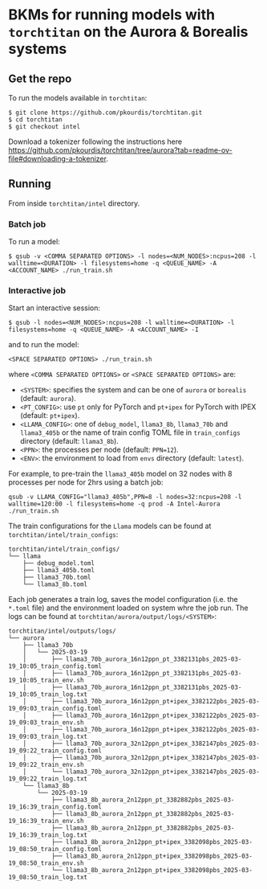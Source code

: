 # BKMs for running models with `torchtitan` on the Aurora & Borealis systems

## Get the repo
To run the models available in `torchtitan`:
```
$ git clone https://github.com/pkourdis/torchtitan.git
$ cd torchtitan
$ git checkout intel
```
Download a tokenizer following the instructions here https://github.com/pkourdis/torchtitan/tree/aurora?tab=readme-ov-file#downloading-a-tokenizer.

## Running
From inside `torchtitan/intel` directory.
### Batch job
To run a model:
```
$ qsub -v <COMMA SEPARATED OPTIONS> -l nodes=<NUM_NODES>:ncpus=208 -l walltime=<DURATION> -l filesystems=home -q <QUEUE_NAME> -A <ACCOUNT_NAME> ./run_train.sh
```
### Interactive job
Start an interactive session:
```
$ qsub -l nodes=<NUM_NODES>:ncpus=208 -l walltime=<DURATION> -l filesystems=home -q <QUEUE_NAME> -A <ACCOUNT_NAME> -I
```
and to run the model:
```
<SPACE SEPARATED OPTIONS> ./run_train.sh
```
where `<COMMA SEPARATED OPTIONS>` or `<SPACE SEPARATED OPTIONS>` are:
* `<SYSTEM>`: specifies the system and can be one of `aurora` or `borealis` (default: `aurora`).
* `<PT_CONFIG>`: use `pt` only for PyTorch and `pt+ipex` for PyTorch with IPEX (default: `pt+ipex`).
* `<LLAMA_CONFIG>`: one of `debug_model`, `llama3_8b`, `llama3_70b` and `llama3_405b` or the name of train config TOML file in `train_configs` directory (default: `llama3_8b`).
* `<PPN>`: the processes per node (default: `PPN=12`).
* `<ENV>`: the environment to load from `envs` directory (default: `latest`).

For example, to pre-train the `llama3_405b` model on 32 nodes with 8 processes per node for 2hrs using a batch job:
```
qsub -v LLAMA_CONFIG="llama3_405b",PPN=8 -l nodes=32:ncpus=208 -l walltime=120:00 -l filesystems=home -q prod -A Intel-Aurora ./run_train.sh
```
The train configurations for the `Llama` models can be found at `torchtitan/intel/train_configs`:
```
torchtitan/intel/train_configs/
└── llama
    ├── debug_model.toml
    ├── llama3_405b.toml
    ├── llama3_70b.toml
    └── llama3_8b.toml
```
Each job generates a train log, saves the model configuration (i.e. the `*.toml` file) and the environment loaded on system whre the job run. The logs can be found at `torchtitan/aurora/output/logs/<SYSTEM>`:
```
torchtitan/intel/outputs/logs/
└── aurora
    ├── llama3_70b
    │   └── 2025-03-19
    │       ├── llama3_70b_aurora_16n12ppn_pt_3382131pbs_2025-03-19_10:05_train_config.toml
    │       ├── llama3_70b_aurora_16n12ppn_pt_3382131pbs_2025-03-19_10:05_train_env.sh
    │       ├── llama3_70b_aurora_16n12ppn_pt_3382131pbs_2025-03-19_10:05_train_log.txt
    │       ├── llama3_70b_aurora_16n12ppn_pt+ipex_3382122pbs_2025-03-19_09:03_train_config.toml
    │       ├── llama3_70b_aurora_16n12ppn_pt+ipex_3382122pbs_2025-03-19_09:03_train_env.sh
    │       ├── llama3_70b_aurora_16n12ppn_pt+ipex_3382122pbs_2025-03-19_09:03_train_log.txt
    │       ├── llama3_70b_aurora_32n12ppn_pt+ipex_3382147pbs_2025-03-19_09:22_train_config.toml
    │       ├── llama3_70b_aurora_32n12ppn_pt+ipex_3382147pbs_2025-03-19_09:22_train_env.sh
    │       └── llama3_70b_aurora_32n12ppn_pt+ipex_3382147pbs_2025-03-19_09:22_train_log.txt
    └── llama3_8b
        └── 2025-03-19
            ├── llama3_8b_aurora_2n12ppn_pt_3382882pbs_2025-03-19_16:39_train_config.toml
            ├── llama3_8b_aurora_2n12ppn_pt_3382882pbs_2025-03-19_16:39_train_env.sh
            ├── llama3_8b_aurora_2n12ppn_pt_3382882pbs_2025-03-19_16:39_train_log.txt
            ├── llama3_8b_aurora_2n12ppn_pt+ipex_3382098pbs_2025-03-19_08:50_train_config.toml
            ├── llama3_8b_aurora_2n12ppn_pt+ipex_3382098pbs_2025-03-19_08:50_train_env.sh
            └── llama3_8b_aurora_2n12ppn_pt+ipex_3382098pbs_2025-03-19_08:50_train_log.txt
```
